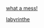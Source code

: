 [what a mess!](https://manon-vb.github.io/vr/what-a-mess.html)

[labyrinthe](https://manon-vb.github.io/vr/labyrinthe.html)


